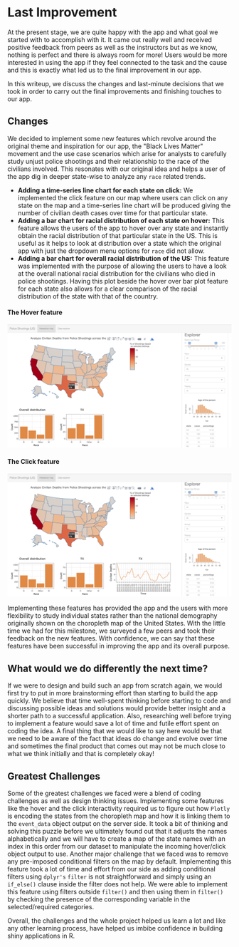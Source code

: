 # Last Improvement

At the present stage, we are quite happy with the app and what goal we started with to accomplish with it. It came out really well and received positive feedback from peers as well as the instructors but as we know, nothing is perfect and there is always room for more! Users would be more interested in using the app if they feel connected to the task and the cause and this is exactly what led us to the final improvement in our app.

In this writeup, we discuss the changes and last-minute decisions that we took in order to carry out the final improvements and finishing touches to our app.

## Changes

We decided to implement some new features which revolve around the original theme and inspiration for our app, the "Black Lives Matter" movement and the use case scenarios which arise for analysts to carefully study unjust police shootings and their relationship to the race of the civilians involved. This resonates with our original idea and helps a user of the app dig in deeper state-wise to analyze any `race` related trends.


- **Adding a time-series line chart for each state on click:** We implemented the click feature on our map where users can click on any state on the map and a time-series line chart will be produced giving the number of civilian death cases over time for that particular state.
- **Adding a bar chart for racial distribution of each state on hover:** This feature allows the users of the app to hover over any state and instantly obtain the racial distribution of that particular state in the US. This is useful as it helps to look at distribution over a state which the original app with just the dropdown menu options for `race` did not allow.
- **Adding a bar chart for overall racial distribution of the US:** This feature was implemented with the purpose of allowing the users to have a look at the overall national racial distribution for the civilians who died in police shootings. Having this plot beside the hover over bar plot feature for each state also allows for a clear comparison of the racial distribution of the state with that of the country.

#### The Hover feature

![Figure 1: Hover](../imgs/hover.png)

#### The Click feature

![Figure 1: Click](../imgs/click.png)

Implementing these features has provided the app and the users with more flexibility to study individual states rather than the national demography originally shown on the choropleth map of the United States. With the little time we had for this milestone, we surveyed a few peers and took their feedback on the new features. With confidence, we can say that these features have been successful in improving the app and its overall purpose.

## What would we do differently the next time?

If we were to design and build such an app from scratch again, we would first try to put in more brainstorming effort than starting to build the app quickly. We believe that time well-spent thinking before starting to code and discussing possible ideas and solutions would provide better insight and a shorter path to a successful application. Also, researching well before trying to implement a feature would save a lot of time and futile effort spent on coding the idea. A final thing that we would like to say here would be that we need to be aware of the fact that ideas do change and evolve over time and sometimes the final product that comes out may not be much close to what we think initially and that is completely okay!

## Greatest Challenges

Some of the greatest challenges we faced were a blend of coding challenges as well as design thinking issues. Implementing some features like the hover and the click interactivity required us to figure out how `Plotly` is encoding the states from the choropleth map and how it is linking them to the `event_data` object output on the server side. It took a bit of thinking and solving this puzzle before we ultimately found out that it adjusts the names alphabetically and we will have to create a map of the state names with an index in this order from our dataset to manipulate the incoming hover/click object output to use. Another major challenge that we faced was to remove any pre-imposed conditional filters on the map by default. Implementing this feature took a lot of time and effort from our side as adding conditional filters using `dplyr's` `filter` is not straightforward and simply using an `if_else()` clause inside the filter does not help. We were able to implement this feature using filters outside `filter()` and then using them in `filter()` by checking the presence of the corresponding variable in the selected/required categories.

Overall, the challenges and the whole project helped us learn a lot and like any other learning process, have helped us imbibe confidence in building shiny applications in R.
